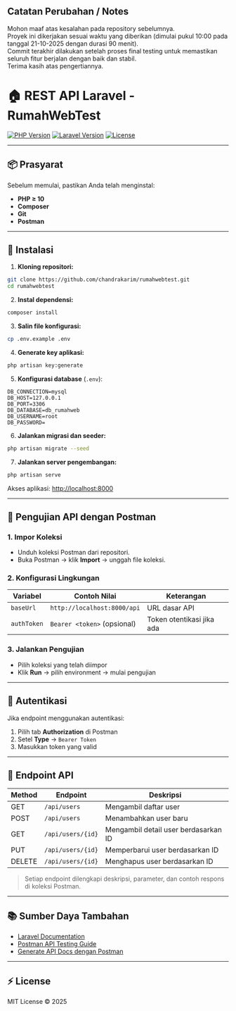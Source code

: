 ## Catatan Perubahan / Notes

Mohon maaf atas kesalahan pada repository sebelumnya.  
Proyek ini dikerjakan sesuai waktu yang diberikan (dimulai pukul 10:00 pada tanggal 21-10-2025 dengan durasi 90 menit).  
Commit terakhir dilakukan setelah proses final testing untuk memastikan seluruh fitur berjalan dengan baik dan stabil.  
Terima kasih atas pengertiannya.


# 🏠 REST API Laravel - RumahWebTest

[![PHP Version](https://img.shields.io/badge/PHP-10+-blue)](https://www.php.net/)
[![Laravel Version](https://img.shields.io/badge/Laravel-10+-green)](https://laravel.com/)
[![License](https://img.shields.io/badge/License-MIT-yellow)](LICENSE)

---

## 📦 Prasyarat

Sebelum memulai, pastikan Anda telah menginstal:

* **PHP ≥ 10**
* **Composer**
* **Git**
* **Postman**

---

## 🚀 Instalasi

1. **Kloning repositori:**

```bash
git clone https://github.com/chandrakarim/rumahwebtest.git
cd rumahwebtest
```

2. **Instal dependensi:**

```bash
composer install
```

3. **Salin file konfigurasi:**

```bash
cp .env.example .env
```

4. **Generate key aplikasi:**

```bash
php artisan key:generate
```

5. **Konfigurasi database** (`.env`):

```env
DB_CONNECTION=mysql
DB_HOST=127.0.0.1
DB_PORT=3306
DB_DATABASE=db_rumahweb
DB_USERNAME=root
DB_PASSWORD=
```

6. **Jalankan migrasi dan seeder:**

```bash
php artisan migrate --seed
```

7. **Jalankan server pengembangan:**

```bash
php artisan serve
```

Akses aplikasi: [http://localhost:8000](http://localhost:8000)

---

## 🧪 Pengujian API dengan Postman

### 1. Impor Koleksi

* Unduh koleksi Postman dari repositori.
* Buka Postman → klik **Import** → unggah file koleksi.

### 2. Konfigurasi Lingkungan

| Variabel    | Contoh Nilai                | Keterangan                |
| ----------- | --------------------------- | ------------------------- |
| `baseUrl`   | `http://localhost:8000/api` | URL dasar API             |
| `authToken` | `Bearer <token>` (opsional) | Token otentikasi jika ada |

### 3. Jalankan Pengujian

* Pilih koleksi yang telah diimpor
* Klik **Run** → pilih environment → mulai pengujian

---

## 🔐 Autentikasi

Jika endpoint menggunakan autentikasi:

1. Pilih tab **Authorization** di Postman
2. Setel **Type** → `Bearer Token`
3. Masukkan token yang valid

---

## 🧾 Endpoint API

| Method | Endpoint          | Deskripsi                            |
| ------ | ----------------- | ------------------------------------ |
| GET    | `/api/users`      | Mengambil daftar user                |
| POST   | `/api/users`      | Menambahkan user baru                |
| GET    | `/api/users/{id}` | Mengambil detail user berdasarkan ID |
| PUT    | `/api/users/{id}` | Memperbarui user berdasarkan ID      |
| DELETE | `/api/users/{id}` | Menghapus user berdasarkan ID        |

> Setiap endpoint dilengkapi deskripsi, parameter, dan contoh respons di koleksi Postman.

---

## 📚 Sumber Daya Tambahan

* [Laravel Documentation](https://laravel.com/docs)
* [Postman API Testing Guide](https://learning.postman.com/docs/getting-started/introduction/)
* [Generate API Docs dengan Postman](https://medium.com/@kalebalebachew4/generate-postman-docs-for-your-laravel-api-in-minutes-2beab126c52c)

---

## ⚡ License

MIT License © 2025
